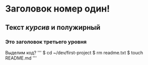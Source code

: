 # Заголовок номер один!
## Текст *курсив* и **полужирный**
### Это заголовок третьего уровня
Выделим код?
'''
$ cd ~/dev/first-project
$ rm readme.txt
$ touch README.md
'''